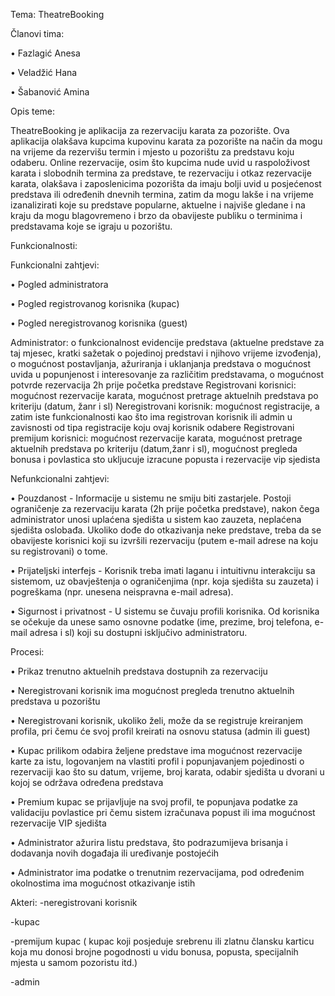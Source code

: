 Tema: TheatreBooking

Članovi tima:

•	Fazlagić Anesa

•	Veladžić Hana

•	Šabanović Amina


Opis teme:

TheatreBooking je aplikacija za rezervaciju karata za pozorište. Ova aplikacija olakšava kupcima kupovinu karata za pozorište na način da mogu na vrijeme da rezervišu termin i mjesto u pozorištu za predstavu koju odaberu. Online rezervacije, osim što kupcima nude uvid u raspoloživost karata i slobodnih termina za predstave, te rezervaciju i otkaz rezervacije karata, olakšava i zaposlenicima pozorišta da imaju bolji uvid u posjećenost predstava ili određenih dnevnih termina, zatim da mogu lakše i na vrijeme izanalizirati koje su predstave popularne, aktuelne i najviše gledane i na kraju da mogu blagovremeno i brzo da obavijeste publiku o terminima i predstavama koje se igraju u pozorištu.


Funkcionalnosti:


Funkcionalni zahtjevi:

• Pogled administratora

• Pogled registrovanog korisnika (kupac)

• Pogled neregistrovanog korisnika (guest)

Administrator: o funkcionalnost evidencije predstava (aktuelne predstave za taj mjesec, kratki sažetak o pojedinoj predstavi i njihovo vrijeme izvođenja), o mogućnost postavljanja, ažuriranja i uklanjanja predstava o mogućnost uvida u popunjenost i interesovanje za različitim predstavama, o mogućnost potvrde rezervacija 2h prije početka predstave
Registrovani korisnici: mogućnost rezervacije karata, mogućnost pretrage aktuelnih predstava po kriteriju (datum, žanr i sl)
Neregistrovani korisnik: mogućnost registracije, a zatim iste funkcionalnosti kao što ima registrovan korisnik ili admin u zavisnosti od tipa registracije koju ovaj korisnik odabere
Registrovani premijum korisnici: mogućnost rezervacije karata, mogućnost pretrage aktuelnih predstava po kriteriju (datum,žanr i sl), mogućnost pregleda bonusa i povlastica sto ukljucuje izracune popusta i rezervacije vip sjedista



Nefunkcionalni zahtjevi:

• Pouzdanost - Informacije u sistemu ne smiju biti zastarjele.
Postoji ograničenje za rezervaciju karata (2h prije početka predstave), nakon čega administrator unosi uplaćena sjedišta u sistem kao zauzeta, neplaćena sjedišta oslobađa. Ukoliko dođe do otkazivanja neke predstave, treba da se obavijeste korisnici koji su izvršili rezervaciju (putem e-mail adrese na koju su registrovani) o tome.

• Prijateljski interfejs - Korisnik treba imati laganu i intuitivnu interakciju sa sistemom, uz obavještenja o ograničenjima (npr. koja sjedišta su zauzeta) i pogreškama (npr. unesena neispravna e-mail adresa).

• Sigurnost i privatnost - U sistemu se čuvaju profili korisnika. Od korisnika se očekuje da unese samo osnovne podatke (ime, prezime, broj telefona, e-mail adresa i sl) koji su dostupni isključivo administratoru.



Procesi:

• Prikaz trenutno aktuelnih predstava dostupnih za rezervaciju

• Neregistrovani korisnik ima mogućnost pregleda trenutno aktuelnih predstava u pozorištu

• Neregistrovani korisnik, ukoliko želi, može da se registruje kreiranjem profila, pri čemu će svoj profil kreirati na osnovu statusa (admin ili guest)

• Kupac prilikom odabira željene predstave ima mogućnost rezervacije karte za istu, logovanjem na vlastiti profil i popunjavanjem pojedinosti o rezervaciji kao što su datum, vrijeme, broj karata, odabir sjedišta u dvorani u kojoj se održava određena predstava

• Premium kupac se prijavljuje na svoj profil, te popunjava podatke za validaciju povlastice pri čemu sistem izračunava popust ili ima mogućnost rezervacije VIP sjedišta

• Administrator ažurira listu predstava, što podrazumijeva brisanja i dodavanja novih događaja ili uređivanje postojećih

• Administrator ima podatke o trenutnim rezervacijama, pod određenim okolnostima ima mogućnost otkazivanje istih



Akteri:
-neregistrovani korisnik

-kupac

-premijum kupac ( kupac koji posjeduje srebrenu ili zlatnu člansku karticu koja mu donosi brojne pogodnosti u vidu bonusa, popusta, specijalnih mjesta u samom pozoristu itd.)

-admin



 
